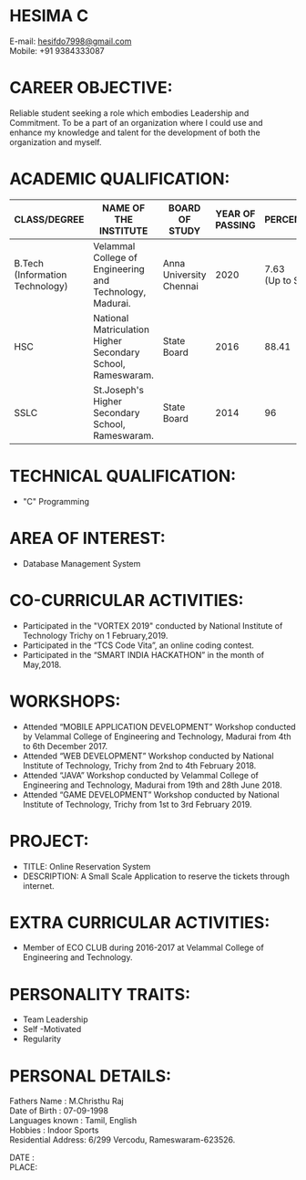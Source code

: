 # HESIMA C
E-mail: hesifdo7998@gmail.com<br/>
Mobile: +91 9384333087

# CAREER OBJECTIVE:
Reliable student seeking a role which embodies Leadership and Commitment. To be a part of an organization where I could use and enhance my knowledge and talent for the development of both the organization and myself.
# ACADEMIC QUALIFICATION:
|CLASS/DEGREE|NAME OF THE INSTITUTE|BOARD OF STUDY|YEAR OF PASSING|PERCENTAGE/CGPA|
|------------|---------------------|--------------|---------------|---------------|
|B.Tech<br/>(Information Technology)|Velammal College of Engineering and Technology,<br/> Madurai.|Anna University Chennai|2020|7.63<br/>(Up to Semester 6)|
|HSC|National Matriculation Higher Secondary School,<br/> Rameswaram.|State Board|2016|88.41|
|SSLC|St.Joseph's Higher Secondary School, <br/>Rameswaram.|State Board|2014|96|
# TECHNICAL QUALIFICATION:
  - "C" Programming
# AREA OF INTEREST:
  - Database Management System
# CO-CURRICULAR ACTIVITIES:
- Participated in the "VORTEX 2019" conducted by National Institute of Technology Trichy on 1 February,2019.
- Participated in the “TCS Code Vita”, an online coding contest.
-	Participated in the “SMART INDIA HACKATHON” in the month of May,2018.
# WORKSHOPS:
-	Attended “MOBILE APPLICATION DEVELOPMENT” Workshop conducted by Velammal College of Engineering and Technology, Madurai from 4th to 6th December 2017.
- Attended “WEB DEVELOPMENT” Workshop conducted by National Institute of Technology, Trichy from 2nd to 4th February 2018.
- Attended “JAVA” Workshop conducted by Velammal College of Engineering and Technology, Madurai from 19th and 28th June 2018.
- Attended “GAME  DEVELOPMENT” Workshop conducted by National Institute of Technology, Trichy from 1st to 3rd February 2019.
# PROJECT:
- TITLE:
Online Reservation System
- DESCRIPTION:
A Small Scale Application to reserve the tickets through internet.
# EXTRA CURRICULAR ACTIVITIES:
-	Member of ECO CLUB during 2016-2017 at Velammal College of Engineering and Technology.
# PERSONALITY TRAITS:
- Team Leadership
- Self -Motivated
- Regularity
# PERSONAL DETAILS:
Fathers Name       : M.Christhu Raj
<br/>Date of Birth      : 07-09-1998
<br/>Languages known    : Tamil, English
<br/>Hobbies            : Indoor Sports
<br/>Residential Address: 6/299 Vercodu, Rameswaram-623526.


DATE :
<br/>PLACE:
